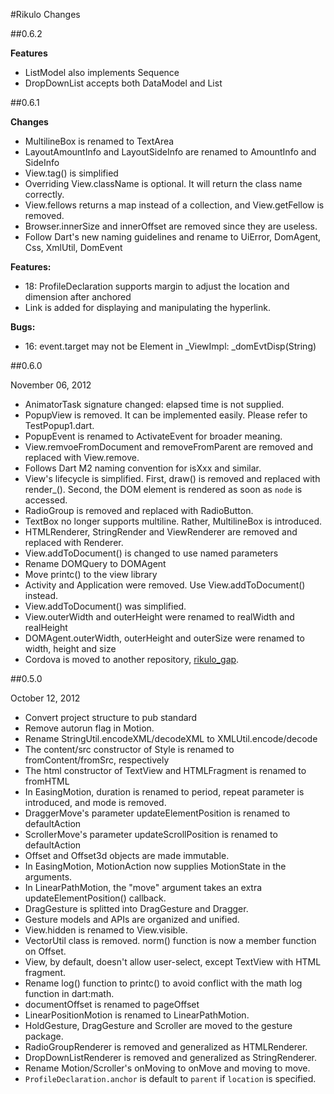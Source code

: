 #Rikulo Changes

##0.6.2

**Features**

* ListModel also implements Sequence
* DropDownList accepts both DataModel and List

##0.6.1

**Changes**

* MultilineBox is renamed to TextArea
* LayoutAmountInfo and LayoutSideInfo are renamed to AmountInfo and SideInfo
* View.tag() is simplified
* Overriding View.className is optional. It will return the class name correctly.
* View.fellows returns a map instead of a collection, and View.getFellow is removed.
* Browser.innerSize and innerOffset are removed since they are useless.
* Follow Dart's new naming guidelines and rename to UiError, DomAgent, Css, XmlUtil, DomEvent

**Features:**

* 18: ProfileDeclaration supports margin to adjust the location and dimension after anchored
* Link is added for displaying and manipulating the hyperlink.

**Bugs:**

* 16: event.target may not be Element in _ViewImpl: _domEvtDisp(String)

##0.6.0

November 06, 2012

* AnimatorTask signature changed: elapsed time is not supplied.
* PopupView is removed. It can be implemented easily. Please refer to TestPopup1.dart.
* PopupEvent is renamed to ActivateEvent for broader meaning.
* View.remvoeFromDocument and removeFromParent are removed and replaced with View.remove.
* Follows Dart M2 naming convention for isXxx and similar.
* View's lifecycle is simplified. First, draw() is removed and replaced with
  render_(). Second, the DOM element is rendered as soon as `node` is accessed.
* RadioGroup is removed and replaced with RadioButton.
* TextBox no longer supports multiline. Rather, MultilineBox is introduced.
* HTMLRenderer, StringRender and ViewRenderer are removed and replaced with Renderer.
* View.addToDocument() is changed to use named parameters
* Rename DOMQuery to DOMAgent
* Move printc() to the view library
* Activity and Application were removed. Use View.addToDocument() instead.
* View.addToDocument() was simplified.
* View.outerWidth and outerHeight were renamed to realWidth and realHeight
* DOMAgent.outerWidth, outerHeight and outerSize were renamed to width, height and size
* Cordova is moved to another repository, [rikulo_gap](https://github.com/rikulo/rikulo-gap).

##0.5.0

October 12, 2012

* Convert project structure to pub standard
* Remove autorun flag in Motion.
* Rename StringUtil.encodeXML/decodeXML to XMLUtil.encode/decode
* The content/src constructor of Style is renamed to fromContent/fromSrc, respectively
* The html constructor of TextView and HTMLFragment is renamed to fromHTML
* In EasingMotion, duration is renamed to period, repeat parameter is introduced, and mode is removed.
* DraggerMove's parameter updateElementPosition is renamed to defaultAction
* ScrollerMove's parameter updateScrollPosition is renamed to defaultAction
* Offset and Offset3d objects are made immutable.
* In EasingMotion, MotionAction now supplies MotionState in the arguments.
* In LinearPathMotion, the "move" argument takes an extra updateElementPosition() callback.  
* DragGesture is splitted into DragGesture and Dragger.
* Gesture models and APIs are organized and unified.
* View.hidden is renamed to View.visible.
* VectorUtil class is removed. norm() function is now a member function on Offset.
* View, by default, doesn't allow user-select, except TextView with HTML fragment.
* Rename log() function to printc() to avoid conflict with the math log function in dart:math.
* documentOffset is renamed to pageOffset
* LinearPositionMotion is renamed to LinearPathMotion.
* HoldGesture, DragGesture and Scroller are moved to the gesture package.
* RadioGroupRenderer is removed and generalized as HTMLRenderer.
* DropDownListRenderer is removed and generalized as StringRenderer.
* Rename Motion/Scroller's onMoving to onMove and moving to move.
* `ProfileDeclaration.anchor` is default to `parent` if `location` is specified.
